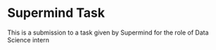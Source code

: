 # Supermind Task 

This is a submission to a task given by Supermind for the role of Data Science intern 
